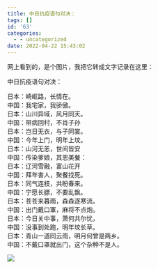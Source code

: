 ```yaml
---
title: 中日抗疫语句对决：
tags: []
id: '63'
categories:
  - - uncategorized
date: 2022-04-22 15:43:02
---
```


网上看到的，是个图片，我把它转成文字记录在这里：

中日抗疫语句对决：

  
日本：崎岖路，长情在。  
中国：我宅家，我骄傲。  
日本：山川异域，风月同天。  
中国：带病回村，不肖子孙  
日本：岂日无衣，与子同裳。  
中国：今年上门，明年上坟。  
日本：山河无恙，世间皆安  
中国：传染爹娘，其恩美餐：  
日本：辽河雪融，富山花开  
中国：拜年害人，聚餐找死。  
日本：同气连枝，共盼春来。  
中国：宁愿长膘，不要乱飘。  
日本：苍苍来暮雨，森森逐寒流。  
中国：出门戴口軍，麻将不点炮。  
日本：今日关中事，萧何共尔忧，  
中国：没事到处跑，明年坟长草。  
日本：青山一道同云雨，明月何曾是两乡。  
中国：不戴口罩就出门，这个杂种不是人。

![](https://www.stonehoo.me/wp-content/uploads/2022/04/img_8163.jpg)